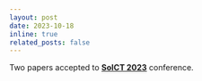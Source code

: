```yaml
---
layout: post
date: 2023-10-18
inline: true
related_posts: false
---
```


Two papers accepted to  **<a href="https://soict.org/2023/">SoICT 2023</a>** conference.
